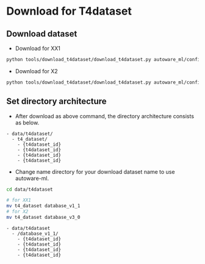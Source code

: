# Download for T4dataset
## Download dataset

- Download for XX1

```sh
python tools/download_t4dataset/download_t4dataset.py autoware_ml/configs/detection3d/dataset/t4dataset/database_v1_1.yaml --asset-dir ./data/t4dataset/ --project-id prd_jt
```

- Download for X2

```sh
python tools/download_t4dataset/download_t4dataset.py autoware_ml/configs/detection3d/dataset/t4dataset/database_v3_0.yaml --asset-dir ./data/t4dataset/ --project-id x2_dev
```

## Set directory architecture

- After download as above command, the directory architecture consists as below.

```
- data/t4dataset/
  - t4_dataset/
    - {t4dataset_id}
    - {t4dataset_id}
    - {t4dataset_id}
    - {t4dataset_id}
```

- Change name directory for your download dataset name to use autoware-ml.

```sh
cd data/t4dataset

# for XX1
mv t4_dataset database_v1_1
# for X2
mv t4_dataset database_v3_0
```

```
- data/t4dataset
  - /database_v1_1/
    - {t4dataset_id}
    - {t4dataset_id}
    - {t4dataset_id}
    - {t4dataset_id}
```
